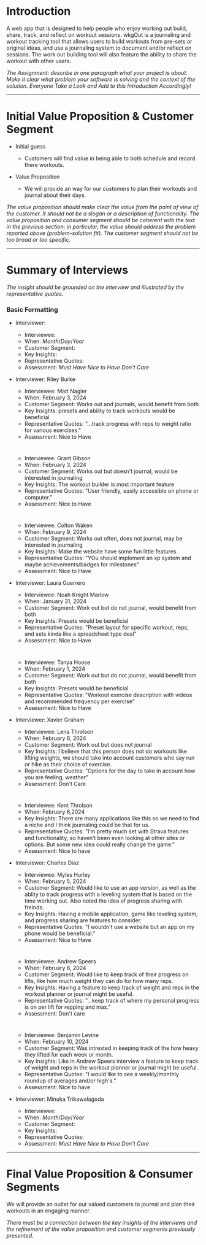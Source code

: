 # **Introduction**
A web app that is designed to help people who enjoy working out build, share, track, and reflect on workout sessions. wkgOut is a journaling and workout tracking tool that allows users to build workouts from pre-sets or original ideas, and use a journaling system to document and/or reflect on sessions. The work out building tool will also feature the ability to share the workout with other users.

*The Assignment: describe in one paragraph what your project is about. Make it clear what problem your software is solving and the context of the solution.*
*Everyone Take a Look and Add to this Introduction Accordingly!*

---
# **Initial Value Proposition & Customer Segment**

-  Initial guess
   -  Customers will find value in being able to both schedule and record there workouts.

-  Value Proposition
   -  We will provide an way for our customers to plan their workouts and journal about their days.   

*The value proposition should make clear the value from the point of view of the customer. It should not be a slogan or a description of functionality. The value proposition and consumer segment should be coherent with the text in the previous section; in particular, the value should address the problem reported above (problem-solution fit). The customer segment should not be too broad or too specific.* 


---
# **Summary of Interviews**

*The insight should be grounded on the interview and illustrated by the representative quotes.*

### Basic Formatting
- Interviewer: 
   - Interviewee:
   - When: *Month*/*Day*/*Year*
   - Customer Segment:
   - Key Insights:
   - Representative Quotes:
   - Assessment: *Must Have* *Nice to Have* *Don't Care*

- Interviewer: Riley Burke
   - Interviewee: Matt Nagler
   - When: February 3, 2024
   - Customer Segment: Works out and journals, would benefit from both
   - Key Insights: presets and ability to track workouts would be beneficial
   - Representative Quotes: "...track progress with reps to weight ratio for various exercises."
   - Assessment: Nice to Have
  #
   - Interviewee: Grant Gibson
   - When: February 3, 2024
   - Customer Segment: Works out but doesn't journal, would be interested in journaling
   - Key Insights: The workout builder is most important feature
   - Representative Quotes: "User friendly, easily accessible on phone or computer."
   - Assessment: Nice to Have
  #
   - Interviewee: Colton Waken
   - When: February 9, 2024
   - Customer Segment: Works out often, does not journal, may be interested in journaling
   - Key Insights: Make the website have some fun little features
   - Representative Quotes: "YOu should implement an xp system and maybe achievements/badges for milestones"
   - Assessment: Nice to Have
 
- Interviewer: Laura Guerrero
   - Interviewee: Noah Knight Marlow
   - When: January 31, 2024
   - Customer Segment: Work out but do not journal, would benefit from both
   - Key Insights: Presets would be beneficial
   - Representative Quotes: "Preset layout for specific workout, reps, and sets kinda like a spreadsheet type deal"
   - Assessment: Nice to Have
  #
   - Interviewee: Tanya Hoose
   - When: February 1, 2024
   - Customer Segment: Work out but do not journal, would benefit from both
   - Key Insights: Presets would be beneficial
   - Representative Quotes: "Workout exercise description with videos and recommended frequency per exercise"
   - Assessment: Nice to Have

- Interviewer: Xavier Graham
  - Interviewee: Lena Throlson
  - When: February 6, 2024
  - Customer Segment: Work out but does not journal
  - Key Insights: I believe that this person does not do workouts like lifting weights, we should take into account customers who say run or hike as their choice of exercise.
  - Representative Quotes: "Options for the day to take in account how you are feeling, weather"
  - Assessment: Don't Care
  #
  - Interviewee: Kent Throlson
  - When: February 6,2024
  - Key Insights: There are many applications like this so we need to find a niche and I think journaling could be that for us.
  - Representative Quotes: "I’m pretty much set with Strava features and functionality, so haven’t been even looking at other sites or options. But some new idea could really change the game."
  - Assessment: Nice to have

- Interviewer: Charles Diaz
   - Interviewee: Myles Hurley
   - When: February 5, 2024
   - Customer Segment: Would like to use an app version, as well as the ablity to track progress with a leveling system that is based on the time working out. Also noted the idea of progress sharing with freinds. 
   - Key Insights: Having a mobile application, game like leveling system, and progress sharing are features to consider.
   - Representative Quotes: "I wouldn't use a website but an app on my phone would be beneficial."
   - Assessment: Nice to Have
  #
   - Interviewee: Andrew Speers
   - When: February 6, 2024
   - Customer Segment: Would like to keep track of their progress on lifts, like how much weight they can do for how many reps.
   - Key Insights: Having a feature to keep track of weight and reps in the workout planner or journal might be useful.
   - Representative Quotes: "...keep track of where my personal progress is on per lift for repping and max."
   - Assessment: Don't care
  #
   - Interviewee: Benjamin Levine
   - When: February 10, 2024
   - Customer Segment: Was intrested in keeping track of the how heavy they lifted for each week or month.
   - Key Insights: Like in Andrew Speers interview a feature to keep track of weight and reps in the workout planner or journal might be useful.
   - Representative Quotes: "I would like to see a weekly/monthly roundup of averages and/or high's."
   - Assessment: Nice to have
   
- Interviewer: Minuka Trikawalagoda
   - Interviewee: 
   - When: *Month*/*Day*/*Year*
   - Customer Segment:
   - Key Insights:
   - Representative Quotes:
   - Assessment: *Must Have* *Nice to Have* *Don't Care*
---
# **Final Value Proposition & Consumer Segments**

We will provide an outlet for our valued customers to journal and plan their workouts in an engaging manner. 

*There must be a connection between the key insights of the interviews and the refinement of the value proposition and customer segments previously presented.*
